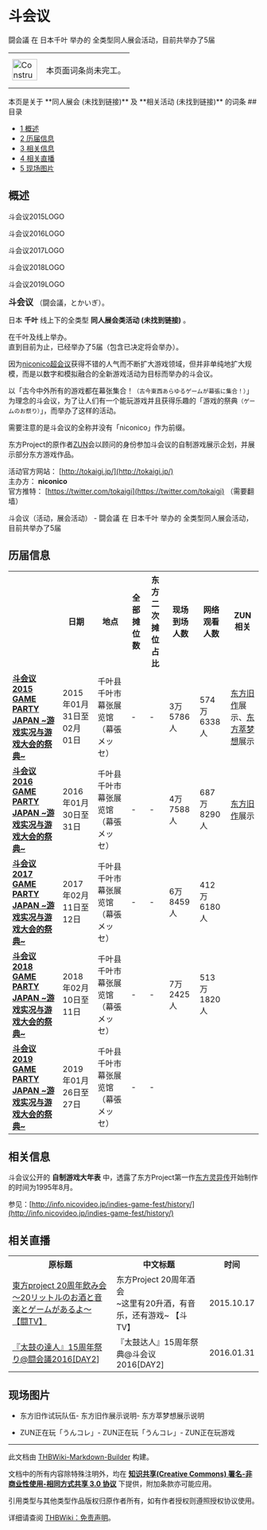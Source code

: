 # 斗会议

<!-- source html: G:\repos\THBWiki-Markdown-Builder\THBWikiMarkdown\Temp\main\5\55\ns0%3A%E6%96%97%E4%BC%9A%E8%AE%AE.html -->

闘会議 在 日本千叶 举办的  全类型同人展会活动，目前共举办了5届

<center>

<table>
<tbody><tr>
<td class="mbox-image"><div style="width: 52px;">
  <a href="./文件-ConstructionClock.png.md" class="image"><img alt="ConstructionClock.png" src="https://upload.thwiki.cc/thumb/f/f1/ConstructionClock.png/50px-ConstructionClock.png" decoding="async" loading="lazy" width="50" height="43" srcset="https://upload.thwiki.cc/thumb/f/f1/ConstructionClock.png/75px-ConstructionClock.png 1.5x, https://upload.thwiki.cc/thumb/f/f1/ConstructionClock.png/100px-ConstructionClock.png 2x" data-file-width="689" data-file-height="587"></a></div></td>
<td class="mbox-text" style=""><br>本页面词条尚未完工。<br><br></td>
</tr>
</tbody></table>


</center>
本页是关于 **同人展会 (未找到链接)**   
及 **相关活动 (未找到链接)** 的词条
## 目录

- [1 概述](#概述)
- [2 历届信息](#历届信息)
- [3 相关信息](#相关信息)
- [4 相关直播](#相关直播)
- [5 现场图片](#现场图片)




## 概述



[](./文件-斗会议2015LOGO.png.md)

斗会议2015LOGO


[](./文件-斗会议2016LOGO.png.md)
斗会议2016LOGO


[](./文件-斗会议2017LOGO.png.md)
斗会议2017LOGO


[](./文件-斗会议2018LOGO.png.md)
斗会议2018LOGO


[](./文件-斗会议2019LOGO.png.md)
斗会议2019LOGO




  
<big> **斗会议** </big>（闘会議，とかいぎ）。  
  
  
  
  
日本 **千叶** 线上下的全类型 **同人展会类活动 (未找到链接)** 。  
  
在千叶及线上举办。  
直到目前为止，已经举办了5届（包含已决定将会举办）。  
  
因为[niconico超会议](./niconico超会议.md)获得不错的人气而不断扩大游戏领域，但并非单纯地扩大规模，而是以数字和模拟融合的全新游戏活动为目标而举办的斗会议。  

  
  
以「古今中外所有的游戏都在幕张集合！<small>（古今東西あらゆるゲームが幕張に集合！）</small>」为理念的斗会议，为了让人们有一个能玩游戏并且获得乐趣的「游戏的祭典<small>（ゲームのお祭り）</small>」，而举办了这样的活动。  

需要注意的是斗会议的全称并没有「niconico」作为前缀。  

  
  

东方Project的原作者[ZUN](./ZUN.md)会以顾问的身份参加斗会议的自制游戏展示企划，并展示部分东方游戏作品。  
  
  
  
  
  
  
活动官方网站： [http://tokaigi.jp/](http://tokaigi.jp/)   
主办方： **niconico**   
官方推特： [https://twitter.com/tokaigi](https://twitter.com/tokaigi) （需要翻墙）  
  
斗会议（活动，展会活动） - 闘会議 在 日本千叶 举办的  全类型同人展会活动，目前共举办了5届
## 历届信息

<table>
<tbody><tr><th> </th><th>日期</th><th>地点</th><th>全部摊位数</th><th>东方二次摊位占比</th><th>现场到场人数</th><th>网络观看人数</th><th>ZUN相关</th></tr>
<tr><td id="1"><b><a href="/展会作品列表?e=%E6%96%97%E4%BC%9A%E8%AE%AE%231">斗会议2015 GAME PARTY JAPAN ~游戏实况与游戏大会的祭典~</a></b></td><td id="ev-1">2015年01月31日至02月01日</td><td>千叶县千叶市 幕张展览馆（幕張メッセ）<br><small><span style="color:grey;"></span></small></td><td>-</td><td>-</td><td>3万5786人</td><td>574万6338人</td><td><a href="/%E4%B8%9C%E6%96%B9%E6%97%A7%E4%BD%9C" class="mw-redirect" title="东方旧作">东方旧作</a>展示、<a href="./东方萃梦想.md" title="东方萃梦想">东方萃梦想</a>展示</td></tr>
<tr><td id="2"><b><a href="/展会作品列表?e=%E6%96%97%E4%BC%9A%E8%AE%AE%232">斗会议2016 GAME PARTY JAPAN ~游戏实况与游戏大会的祭典~</a></b></td><td id="ev-2">2016年01月30日至31日</td><td>千叶县千叶市 幕张展览馆（幕張メッセ）<br><small><span style="color:grey;"></span></small></td><td>-</td><td>-</td><td>4万7588人</td><td>687万8290人</td><td><a href="/%E4%B8%9C%E6%96%B9%E6%97%A7%E4%BD%9C" class="mw-redirect" title="东方旧作">东方旧作</a>展示</td></tr>
<tr><td id="3"><b><a href="/展会作品列表?e=%E6%96%97%E4%BC%9A%E8%AE%AE%233">斗会议2017 GAME PARTY JAPAN ~游戏实况与游戏大会的祭典~</a></b></td><td id="ev-3">2017年02月11日至12日</td><td>千叶县千叶市 幕张展览馆（幕張メッセ）<br><small><span style="color:grey;"></span></small></td><td>-</td><td>-</td><td>6万8459人</td><td>412万6180人</td><td></td></tr>
<tr><td id="4"><b><a href="/展会作品列表?e=%E6%96%97%E4%BC%9A%E8%AE%AE%234">斗会议2018 GAME PARTY JAPAN ~游戏实况与游戏大会的祭典~</a></b></td><td id="ev-4">2018年02月10日至11日</td><td>千叶县千叶市 幕张展览馆（幕張メッセ）<br><small><span style="color:grey;"></span></small></td><td>-</td><td>-</td><td>7万2425人</td><td>513万1820人</td><td></td></tr>
<tr><td id="5"><b><a href="/展会作品列表?e=%E6%96%97%E4%BC%9A%E8%AE%AE%235">斗会议2019 GAME PARTY JAPAN ~游戏实况与游戏大会的祭典~</a></b></td><td id="ev-5">2019年01月26日至27日</td><td>千叶县千叶市 幕张展览馆（幕張メッセ）<br><small><span style="color:grey;"></span></small></td><td>-</td><td>-</td><td></td><td></td><td></td></tr>
</tbody></table>


## 相关信息
  
斗会议公开的 **自制游戏大年表** 中，透露了东方Project第一作[东方灵异传](./东方灵异传.md)开始制作的时间为1995年8月。  

参见：[http://info.nicovideo.jp/indies-game-fest/history/](http://info.nicovideo.jp/indies-game-fest/history/)
  

## 相关直播

<table>

<tbody><tr>
<th>原标题</th>
<th>中文标题</th>
<th>时间
</th></tr>
<tr>
<td><a rel="nofollow" class="external text" href="http://live.nicovideo.jp/watch/lv237790291">東方project 20周年飲み会<br>～20リットルのお酒と音楽とゲームがあるよ～ 【闘TV】</a></td>
<td>东方Project 20周年酒会<br>~这里有20升酒，有音乐，还有游戏~ 【斗TV】</td>
<td>2015.10.17
</td></tr>
<tr>
<td><a rel="nofollow" class="external text" href="http://live.nicovideo.jp/watch/lv249549317">『太鼓の達人』15周年祭り@闘会議2016[DAY2</a>]</td>
<td>『太鼓达人』15周年祭典@斗会议2016[DAY2]</td>
<td>2016.01.31
</td></tr></tbody></table>


## 现场图片
- [](./文件-斗会议2015现场01.jpg.md)东方旧作试玩队伍- [](./文件-斗会议2015现场02.jpg.md)东方旧作展示说明- [](./文件-斗会议2015现场03.jpg.md)东方萃梦想展示说明

- [](./文件-斗会议2015现场04.jpg.md)ZUN正在玩「うんコレ」- [](./文件-斗会议2015现场05.jpg.md)ZUN正在玩「うんコレ」- [](./文件-斗会议2015现场06.jpg.md)ZUN正在玩游戏

  
  






---

此文档由 [THBWiki-Markdown-Builder](https://github.com/Delsin-Yu/THBWiki-Markdown-Builder) 构建。

文档中的所有内容除特殊注明外，均在 [**知识共享(Creative Commons) 署名-非商业性使用-相同方式共享 3.0 协议**](https://creativecommons.org/licenses/by-sa/3.0/deed.zh-hans) 下提供，附加条款亦可能应用。

引用类型与其他类型作品版权归原作者所有，如有作者授权则遵照授权协议使用。

详细请查阅 [THBWiki：免责声明](https://thbwiki.cc/THBWiki:%E5%85%8D%E8%B4%A3%E5%A3%B0%E6%98%8E)。


